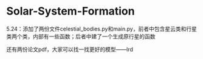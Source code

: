 # Solar-System-Formation


5.24：添加了两份文件celestial_bodies.py和main.py，前者中包含星云类和行星类两个类，内部有一些函数；后者中建了一个生成原行星的函数

还有两份论文pdf，大家可以找一找更好的模型——lrd
